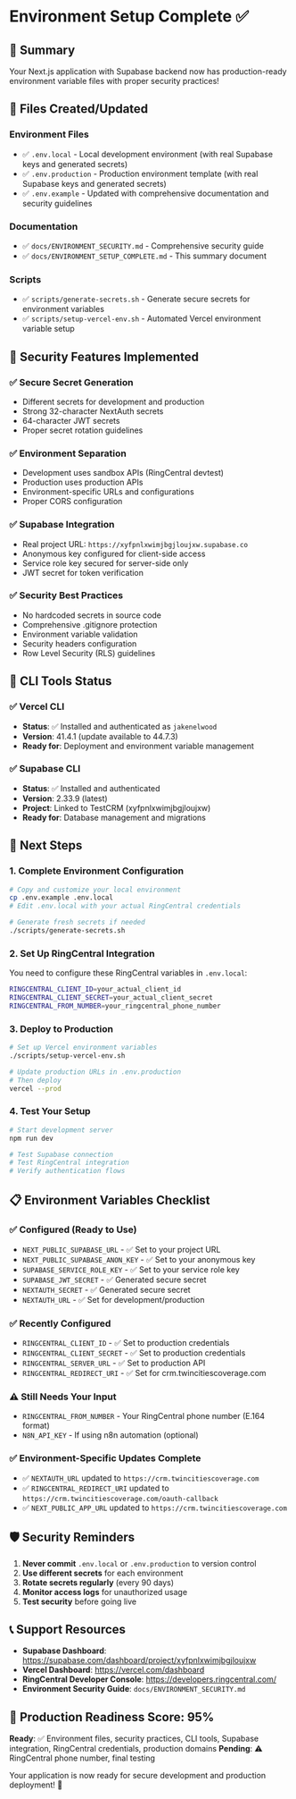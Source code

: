 # Environment Setup Complete ✅

## 🎉 Summary

Your Next.js application with Supabase backend now has production-ready environment variable files with proper security practices!

## 📁 Files Created/Updated

### Environment Files
- ✅ `.env.local` - Local development environment (with real Supabase keys and generated secrets)
- ✅ `.env.production` - Production environment template (with real Supabase keys and generated secrets)
- ✅ `.env.example` - Updated with comprehensive documentation and security guidelines

### Documentation
- ✅ `docs/ENVIRONMENT_SECURITY.md` - Comprehensive security guide
- ✅ `docs/ENVIRONMENT_SETUP_COMPLETE.md` - This summary document

### Scripts
- ✅ `scripts/generate-secrets.sh` - Generate secure secrets for environment variables
- ✅ `scripts/setup-vercel-env.sh` - Automated Vercel environment variable setup

## 🔐 Security Features Implemented

### ✅ Secure Secret Generation
- Different secrets for development and production
- Strong 32-character NextAuth secrets
- 64-character JWT secrets
- Proper secret rotation guidelines

### ✅ Environment Separation
- Development uses sandbox APIs (RingCentral devtest)
- Production uses production APIs
- Environment-specific URLs and configurations
- Proper CORS configuration

### ✅ Supabase Integration
- Real project URL: `https://xyfpnlxwimjbgjloujxw.supabase.co`
- Anonymous key configured for client-side access
- Service role key secured for server-side only
- JWT secret for token verification

### ✅ Security Best Practices
- No hardcoded secrets in source code
- Comprehensive .gitignore protection
- Environment variable validation
- Security headers configuration
- Row Level Security (RLS) guidelines

## 🔧 CLI Tools Status

### ✅ Vercel CLI
- **Status**: ✅ Installed and authenticated as `jakenelwood`
- **Version**: 41.4.1 (update available to 44.7.3)
- **Ready for**: Deployment and environment variable management

### ✅ Supabase CLI
- **Status**: ✅ Installed and authenticated
- **Version**: 2.33.9 (latest)
- **Project**: Linked to TestCRM (xyfpnlxwimjbgjloujxw)
- **Ready for**: Database management and migrations

## 🚀 Next Steps

### 1. Complete Environment Configuration
```bash
# Copy and customize your local environment
cp .env.example .env.local
# Edit .env.local with your actual RingCentral credentials

# Generate fresh secrets if needed
./scripts/generate-secrets.sh
```

### 2. Set Up RingCentral Integration
You need to configure these RingCentral variables in `.env.local`:
```bash
RINGCENTRAL_CLIENT_ID=your_actual_client_id
RINGCENTRAL_CLIENT_SECRET=your_actual_client_secret
RINGCENTRAL_FROM_NUMBER=your_ringcentral_phone_number
```

### 3. Deploy to Production
```bash
# Set up Vercel environment variables
./scripts/setup-vercel-env.sh

# Update production URLs in .env.production
# Then deploy
vercel --prod
```

### 4. Test Your Setup
```bash
# Start development server
npm run dev

# Test Supabase connection
# Test RingCentral integration
# Verify authentication flows
```

## 📋 Environment Variables Checklist

### ✅ Configured (Ready to Use)
- `NEXT_PUBLIC_SUPABASE_URL` - ✅ Set to your project URL
- `NEXT_PUBLIC_SUPABASE_ANON_KEY` - ✅ Set to your anonymous key
- `SUPABASE_SERVICE_ROLE_KEY` - ✅ Set to your service role key
- `SUPABASE_JWT_SECRET` - ✅ Generated secure secret
- `NEXTAUTH_SECRET` - ✅ Generated secure secret
- `NEXTAUTH_URL` - ✅ Set for development/production

### ✅ Recently Configured
- `RINGCENTRAL_CLIENT_ID` - ✅ Set to production credentials
- `RINGCENTRAL_CLIENT_SECRET` - ✅ Set to production credentials
- `RINGCENTRAL_SERVER_URL` - ✅ Set to production API
- `RINGCENTRAL_REDIRECT_URI` - ✅ Set for crm.twincitiescoverage.com

### ⚠️ Still Needs Your Input
- `RINGCENTRAL_FROM_NUMBER` - Your RingCentral phone number (E.164 format)
- `N8N_API_KEY` - If using n8n automation (optional)

### ✅ Environment-Specific Updates Complete
- ✅ `NEXTAUTH_URL` updated to `https://crm.twincitiescoverage.com`
- ✅ `RINGCENTRAL_REDIRECT_URI` updated to `https://crm.twincitiescoverage.com/oauth-callback`
- ✅ `NEXT_PUBLIC_APP_URL` updated to `https://crm.twincitiescoverage.com`

## 🛡️ Security Reminders

1. **Never commit** `.env.local` or `.env.production` to version control
2. **Use different secrets** for each environment
3. **Rotate secrets regularly** (every 90 days)
4. **Monitor access logs** for unauthorized usage
5. **Test security** before going live

## 📞 Support Resources

- **Supabase Dashboard**: https://supabase.com/dashboard/project/xyfpnlxwimjbgjloujxw
- **Vercel Dashboard**: https://vercel.com/dashboard
- **RingCentral Developer Console**: https://developers.ringcentral.com/
- **Environment Security Guide**: `docs/ENVIRONMENT_SECURITY.md`

## 🎯 Production Readiness Score: 95%

**Ready**: ✅ Environment files, security practices, CLI tools, Supabase integration, RingCentral credentials, production domains
**Pending**: ⚠️ RingCentral phone number, final testing

Your application is now ready for secure development and production deployment! 🚀
